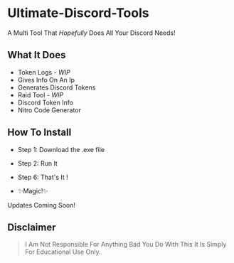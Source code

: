 # Ultimate-Discord-Tools
A Multi Tool That *Hopefully* Does All Your Discord Needs!
## What It Does
 

- Token Logs   - *WIP*
- Gives Info On An Ip
- Generates Discord Tokens
- Raid Tool    - *WIP*
- Discord Token Info
- Nitro Code Generator

## How To Install

- Step 1:    Download the .exe file
- Step 2:    Run It
- Step 6:    That's It !

- ✨Magic!✨


Updates Coming Soon!



## Disclaimer
>I Am Not Responsible For Anything Bad
You Do With This It Is Simply For
Educational Use Only.
